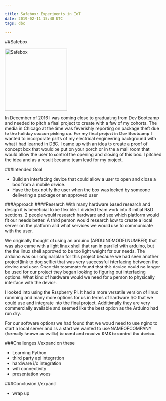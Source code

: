 ```yaml
---

title: Safebox: Experiments in IoT
date: 2019-02-11 15:48 UTC
tags: dbc

---
```

##Safebox

<img src="/images/safebox.jpg" alt="Safebox" width="200px"/>

In December of 2016 I was coming close to graduating from Dev Bootcamp and needed to pitch a final project to create with a few of my cohorts. The media in Chicago at the time was feverishly reporting on package theft due to the holiday season picking up. For my final project in Dev Bootcamp I wanted to incorporate parts of my electrical engineering background with what i had learned in DBC. I came up with an idea to create a proof of concept box that would be put on your porch or in the a mail room that would allow the user to control the opening and closing of this box. I pitched the idea and as a result became team lead for my project.

###Intended Goal
* Build an interfacing device that could allow a user to open and close a box from a mobile device.
* Have the box notify the user when the box was locked by someone delivering a package or an approved user

###Approach
####Research
With many hardware based research and design it is beneficial to be flexible. I divided team work into 3 initial R&D sections. 2 people would research hardware and see which platform would fit our needs better. A third person would research how to create a local server on the platform and what services we would use to communicate with the user.

We originally thought of using an arduino (ARDUINOMODELNUMBER) that was also came with a light linux shell that ran in parallel with arduino, but the the linux shell approved to be too light weight for our needs. The arduino was our original plan for this project because we had seen another project(link to dog selfie) that was very successful interfacing between the device and user. Once this teammate found that this device could no longer be used for our project they began looking to figuring out interfacing options. What kind of hardware would we need for a person to physically interface with the device.

I looked into using the Raspberry Pi. It had a more versatile version of linux runnning and many more options for us in terms of hardware I/O that we could use and integrate into the final project. Additionally they are very commercially available and seemed like the best option as the Arduino had run dry.

For our software options we had found that we would need to use nginx to start a local server and as a start we wanted to use NAMEOFCOMPANY (formally known as twillio) to send and receive SMS to control the device.

###Challenges
//expand on these
* Learning Python
* third party api integration
* hardware i/o integration
* wifi connectivity
* presentation woes

###Conclusion
//expand
* wrap up
